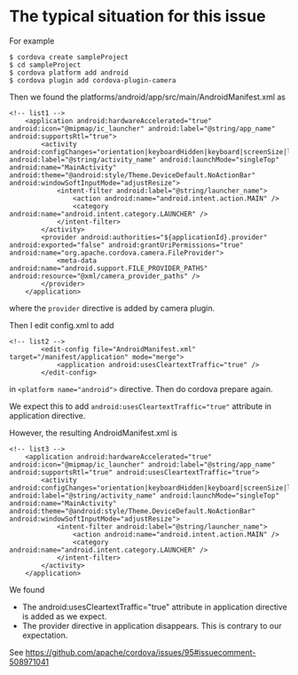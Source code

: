 # The typical situation for this issue


For example

```
$ cordova create sampleProject
$ cd sampleProject
$ cordova platform add android
$ cordova plugin add cordova-plugin-camera
```

Then we found the platforms/android/app/src/main/AndroidManifest.xml as


```
<!-- list1 -->
    <application android:hardwareAccelerated="true" android:icon="@mipmap/ic_launcher" android:label="@string/app_name" android:supportsRtl="true">
        <activity android:configChanges="orientation|keyboardHidden|keyboard|screenSize|locale" android:label="@string/activity_name" android:launchMode="singleTop" android:name="MainActivity" android:theme="@android:style/Theme.DeviceDefault.NoActionBar" android:windowSoftInputMode="adjustResize">
            <intent-filter android:label="@string/launcher_name">
                <action android:name="android.intent.action.MAIN" />
                <category android:name="android.intent.category.LAUNCHER" />
            </intent-filter>
        </activity>
        <provider android:authorities="${applicationId}.provider" android:exported="false" android:grantUriPermissions="true" android:name="org.apache.cordova.camera.FileProvider">
            <meta-data android:name="android.support.FILE_PROVIDER_PATHS" android:resource="@xml/camera_provider_paths" />
        </provider>
    </application>
```

where the `provider` directive is added by camera plugin.

Then I edit config.xml to add

```
<!-- list2 -->
        <edit-config file="AndroidManifest.xml" target="/manifest/application" mode="merge">
            <application android:usesCleartextTraffic="true" />
        </edit-config>
```

in `<platform name="android">` directive. Then do cordova prepare again.

We expect this to add `android:usesCleartextTraffic="true"` attribute in application directive.

However, the resulting AndroidManifest.xml is

```
<!-- list3 -->
    <application android:hardwareAccelerated="true" android:icon="@mipmap/ic_launcher" android:label="@string/app_name" android:supportsRtl="true" android:usesCleartextTraffic="true">
        <activity android:configChanges="orientation|keyboardHidden|keyboard|screenSize|locale" android:label="@string/activity_name" android:launchMode="singleTop" android:name="MainActivity" android:theme="@android:style/Theme.DeviceDefault.NoActionBar" android:windowSoftInputMode="adjustResize">
            <intent-filter android:label="@string/launcher_name">
                <action android:name="android.intent.action.MAIN" />
                <category android:name="android.intent.category.LAUNCHER" />
            </intent-filter>
        </activity>
    </application>
```

We found

- The android:usesCleartextTraffic="true" attribute in application directive is added as we expect.
- The provider directive in application disappears. This is contrary to our expectation.


See https://github.com/apache/cordova/issues/95#issuecomment-508971041
